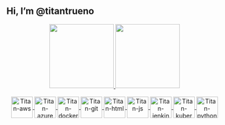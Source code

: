 ## Hi, I’m @titantrueno

<div align="center">
  <a href="https://github.com/titantrueno">
  <img height="150em" src="https://github-readme-stats.vercel.app/api?username=titantrueno&show_icons=true&theme=dracula&include_all_commits=true&count_private=true"/>
  <img height="150em" src="https://github-readme-stats.vercel.app/api/top-langs/?username=titantrueno&layout=compact&langs_count=7&theme=dracula"/>
</div>
<div align="center" style="display: inline_block"><br>
  <img align="center" alt="Titan-aws" height="50" width="50" src="https://cdn.jsdelivr.net/gh/devicons/devicon/icons/amazonwebservices/amazonwebservices-original.svg">
  <img align="center" alt="Titan-azure" height="50" width="50" src="https://cdn.jsdelivr.net/gh/devicons/devicon/icons/azure/azure-original.svg">
  <img align="center" alt="Titan-docker" height="50" width="50" src="https://cdn.jsdelivr.net/gh/devicons/devicon/icons/docker/docker-original.svg">
  <img align="center" alt="Titan-git" height="50" width="50" src="https://cdn.jsdelivr.net/gh/devicons/devicon/icons/git/git-original.svg">
  <img align="center" alt="Titan-html" height="50" width="50" src="https://cdn.jsdelivr.net/gh/devicons/devicon/icons/html5/html5-original.svg">
  <img align="center" alt="Titan-js" height="50" width="50" src="https://cdn.jsdelivr.net/gh/devicons/devicon/icons/javascript/javascript-original.svg">
  <img align="center" alt="Titan-jenkins" height="50" width="50" src="https://cdn.jsdelivr.net/gh/devicons/devicon/icons/jenkins/jenkins-original.svg">
  <img align="center" alt="Titan-kubernetes" height="50" width="50" src="https://cdn.jsdelivr.net/gh/devicons/devicon/icons/kubernetes/kubernetes-plain.svg">
  <img align="center" alt="Titan-python" height="50" width="50" src="https://cdn.jsdelivr.net/gh/devicons/devicon/icons/python/python-original.svg">
  
</div>
